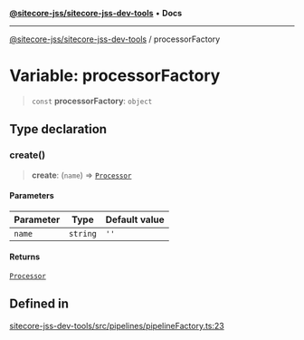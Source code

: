 [**@sitecore-jss/sitecore-jss-dev-tools**](../README.md) • **Docs**

***

[@sitecore-jss/sitecore-jss-dev-tools](../README.md) / processorFactory

# Variable: processorFactory

> `const` **processorFactory**: `object`

## Type declaration

### create()

> **create**: (`name`) => [`Processor`](../interfaces/Processor.md)

#### Parameters

| Parameter | Type | Default value |
| ------ | ------ | ------ |
| `name` | `string` | `''` |

#### Returns

[`Processor`](../interfaces/Processor.md)

## Defined in

[sitecore-jss-dev-tools/src/pipelines/pipelineFactory.ts:23](https://github.com/Sitecore/jss/blob/66dbe29bcafc730605f916c533e5227741eba3b6/packages/sitecore-jss-dev-tools/src/pipelines/pipelineFactory.ts#L23)
